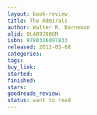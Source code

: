 ```yaml
---
layout: book-review
title: The Admirals
author: Walter R. Borneman
olid: OL4097086M
isbn: 9780316097833
released: 2012-05-08
categories: 
tags: 
buy_link: 
started: 
finished: 
stars: 
goodreads_review: 
status: want to read
---
```

